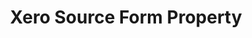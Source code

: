 ---
# -------------------------- #
#        CONTENT TYPE        #
# -------------------------- #

content-type: "api-form"
form-type: "source"
key: "source-form-properties-xero-object"


# -------------------------- #
#        OBJECT INFO         #
# -------------------------- #

title: "Xero Source Form Property"
api-type: "platform.xero"
display-name: "Xero"

source-type: "saas"
docs-name: "xero"

description: ""
---